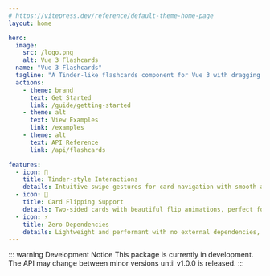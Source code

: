 ```yaml
---
# https://vitepress.dev/reference/default-theme-home-page
layout: home

hero:
  image:
    src: /logo.png
    alt: Vue 3 Flashcards
  name: "Vue 3 Flashcards"
  tagline: "A Tinder-like flashcards component for Vue 3 with dragging and flipping animations. Built with TypeScript and Vue 3 Composition API."
  actions:
    - theme: brand
      text: Get Started
      link: /guide/getting-started
    - theme: alt
      text: View Examples
      link: /examples
    - theme: alt
      text: API Reference
      link: /api/flashcards

features:
  - icon: 🎯
    title: Tinder-style Interactions
    details: Intuitive swipe gestures for card navigation with smooth animations and touch support
  - icon: 🔄
    title: Card Flipping Support
    details: Two-sided cards with beautiful flip animations, perfect for flashcards and learning apps
  - icon: ⚡
    title: Zero Dependencies
    details: Lightweight and performant with no external dependencies, built purely with Vue 3 and CSS
---
```


::: warning Development Notice
This package is currently in development. The API may change between minor versions until v1.0.0 is released.
:::
